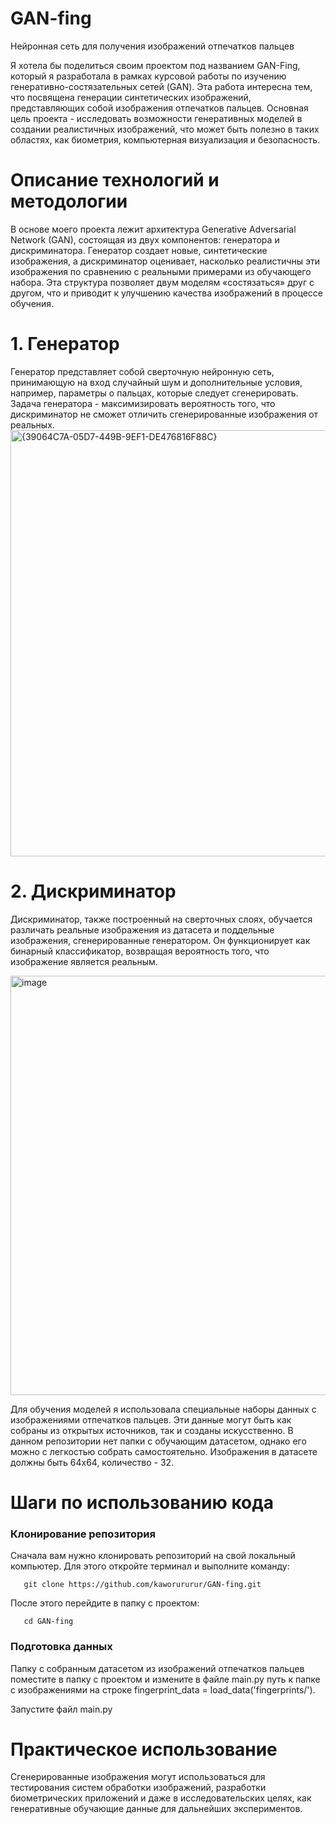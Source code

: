 # GAN-fing
Нейронная сеть для получения изображений отпечатков пальцев

Я хотела бы поделиться своим проектом под названием GAN-Fing, который я разработала в рамках курсовой работы по изучению генеративно-состязательных сетей (GAN). Эта работа интересна тем, что посвящена генерации синтетических изображений, представляющих собой изображения отпечатков пальцев. Основная цель проекта - исследовать возможности генеративных моделей в создании реалистичных изображений, что может быть полезно в таких областях, как биометрия, компьютерная визуализация и безопасность.

# Описание технологий и методологии
В основе моего проекта лежит архитектура Generative Adversarial Network (GAN), состоящая из двух компонентов: генератора и дискриминатора. Генератор создает новые, синтетические изображения, а дискриминатор оценивает, насколько реалистичны эти изображения по сравнению с реальными примерами из обучающего набора. Эта структура позволяет двум моделям «состязаться» друг с другом, что и приводит к улучшению качества изображений в процессе обучения.

#  1. Генератор
Генератор представляет собой сверточную нейронную сеть, принимающую на вход случайный шум и дополнительные условия, например, параметры о пальцах, которые следует сгенерировать. Задача генератора - максимизировать вероятность того, что дискриминатор не сможет отличить сгенерированные изображения от реальных.
<img width="682" alt="{39064C7A-05D7-449B-9EF1-DE476816F88C}" src="https://github.com/user-attachments/assets/dc625804-a343-4118-9894-c676b7128b55" />

# 2. Дискриминатор
Дискриминатор, также построенный на сверточных слоях, обучается различать реальные изображения из датасета и поддельные изображения, сгенерированные генератором. Он функционирует как бинарный классификатор, возвращая вероятность того, что изображение является реальным.

<img width="671" alt="image" src="https://github.com/user-attachments/assets/8bc151eb-00c6-4c11-8a9c-6bd9e9b36cef" />

Для обучения моделей я использовала специальные наборы данных с изображениями отпечатков пальцев. Эти данные могут быть как собраны из открытых источников, так и созданы искусственно. В данном репозитории нет папки с обучающим датасетом, однако его можно с легкостью собрать самостоятельно. Изображения в датасете должны быть 64х64, количество - 32.

# Шаги по использованию кода
### Клонирование репозитория
Сначала вам нужно клонировать репозиторий на свой локальный компьютер. Для этого откройте терминал и выполните команду:
```
   git clone https://github.com/kaworururur/GAN-fing.git
```
После этого перейдите в папку с проектом:
```
   cd GAN-fing
```
### Подготовка данных
Папку с собранным датасетом из изображений отпечатков пальцев поместите в папку с проектом и измените в файле main.py путь к папке с изображениями на строке fingerprint_data = load_data('fingerprints/').

Запустите файл main.py

# Практическое использование
Сгенерированные изображения могут использоваться для тестирования систем обработки изображений, разработки биометрических приложений и даже в исследовательских целях, как генеративные обучающие данные для дальнейших экспериментов.
